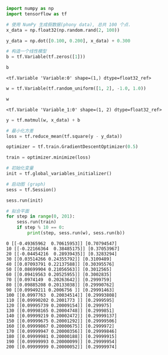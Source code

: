

```python
import numpy as np
import tensorflow as tf
```


```python
# 使用 NumPy 生成假数据(phony data), 总共 100 个点.
x_data = np.float32(np.random.rand(2, 100))
```


```python
y_data = np.dot([0.100, 0.200], x_data) + 0.300
```


```python
# 构造一个线性模型
b = tf.Variable(tf.zeros([1]))
```


```python
b
```




    <tf.Variable 'Variable:0' shape=(1,) dtype=float32_ref>




```python
w = tf.Variable(tf.random_uniform([1, 2], -1.0, 1.0))
```


```python
w
```




    <tf.Variable 'Variable_1:0' shape=(1, 2) dtype=float32_ref>




```python
y = tf.matmul(w, x_data) + b
```


```python
# 最小化方差
loss = tf.reduce_mean(tf.square(y - y_data))
```


```python
optimizer = tf.train.GradientDescentOptimizer(0.5)
```


```python
train = optimizer.minimize(loss)
```


```python
# 初始化变量
init = tf.global_variables_initializer()
```


```python
# 启动图 (graph)
sess = tf.Session()
```


```python
sess.run(init)
```


```python
# 拟合平面
for step in range(0, 201):
    sess.run(train)
    if step % 10 == 0:
        print(step, sess.run(w), sess.run(b))
```

    0 [[-0.49365962  0.70615953]] [0.70794547]
    10 [[-0.22166364  0.38485175]] [0.37053967]
    20 [[-0.04454216  0.28939435]] [0.3283294]
    30 [[0.03514266 0.24355792]] [0.3109489]
    40 [[0.07093791 0.22137588]] [0.30395576]
    50 [[0.08699904 0.21056563]] [0.3012565]
    60 [[0.09419563 0.20525955]] [0.3002835]
    70 [[0.0974149  0.20263642]] [0.2999759]
    80 [[0.09885208 0.20133038]] [0.29990762]
    90 [[0.09949211 0.2006756 ]] [0.29991463]
    100 [[0.0997763  0.20034514]] [0.29993808]
    110 [[0.09990202 0.2001773 ]] [0.2999595]
    120 [[0.09995739 0.20009154]] [0.299975]
    130 [[0.09998165 0.20004748]] [0.2999851]
    140 [[0.09999219 0.20002472]] [0.29999137]
    150 [[0.09999675 0.20001292]] [0.29999506]
    160 [[0.09999867 0.20000675]] [0.2999972]
    170 [[0.09999947 0.20000356]] [0.29999846]
    180 [[0.09999981 0.20000188]] [0.29999915]
    190 [[0.09999993 0.20000099]] [0.29999954]
    200 [[0.09999999 0.20000052]] [0.29999974]

